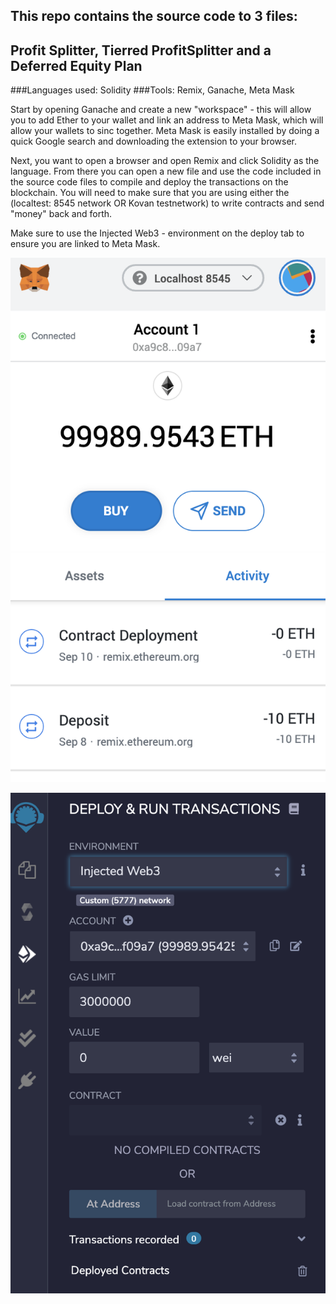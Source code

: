 ## This repo contains the source code to 3 files: 
## Profit Splitter, Tierred ProfitSplitter and a Deferred Equity Plan 

###Languages used: Solidity
###Tools: Remix, Ganache, Meta Mask 

Start by opening Ganache and create a new "workspace" - this will allow you to add Ether to your wallet and link an address to Meta Mask, which will allow your wallets to sinc together. Meta Mask is easily installed by doing a quick Google search and downloading the extension to your browser. 

Next, you want to open a browser and open Remix and click Solidity as the language. From there you can open a new file and use the code included in the source code files to compile and deploy the transactions on the blockchain. You will need to make sure that you are using either the (localtest: 8545 network OR Kovan testnetwork) to write contracts and send "money" back and forth. 

Make sure to use the Injected Web3 - environment on the deploy tab to ensure you are linked to Meta Mask. 

![meta](metamask.png)



![remix](remix.png)